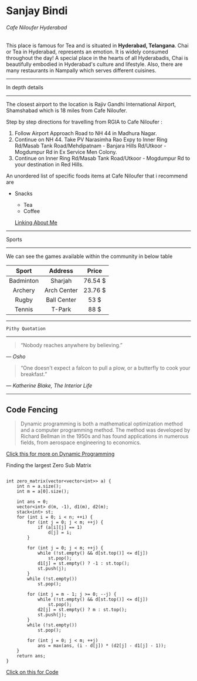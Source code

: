 # Sanjay Bindi

###### Cafe Niloufer Hyderabad

This place is famous for Tea and is situated in **Hyderabad, Telangana**. Chai or Tea in Hyderabad, represents an emotion. It is widely consumed throughout the day! A special place in the hearts of all Hyderabadis, Chai is beautifully embodied in Hyderabad's culture and lifestyle. Also, there are many restaurants in Nampally which serves different cuisines.

---

 In depth details

---

The closest airport to the location is Rajiv Gandhi International Airport, Shamshabad which is 18 miles from Cafe Niloufer.

Step by step directions for travelling from RGIA to Cafe Niloufer :

1. Follow Airport Approach Road to NH 44 in Madhura Nagar.
2. Continue on NH 44. Take PV Narasimha Rao Expy to Inner Ring Rd/Masab Tank Road/Mehdipatnam - Banjara Hills Rd/Utkoor - Mogdumpur Rd in Ex Service Men Colony.
3. Continue on Inner Ring Rd/Masab Tank Road/Utkoor - Mogdumpur Rd to your destination in Red Hills.

An unordered list of specific foods items at Cafe Niloufer that i recommend are

* Snacks

  * Tea
  * Coffee

  [Linking About Me](https://github.com/bindisanjay/assignment2-bindi/blob/main/AboutMe.md)

---

Sports

---

We can see the games available within the community in below table

|   Sport   |   Address   |  Price  |
| :-------: | :---------: | :-----: |
| Badminton |   Sharjah   | 76.54 $ |
|  Archery  | Arch Center | 23.76 $ |
|   Rugby   | Ball Center |  53 $  |
|  Tennis  |   T-Park   |  88 $  |

---

    Pithy Quotation

---

> “Nobody reaches anywhere by believing.”

― *Osho*

> “One doesn't expect a falcon to pull a plow, or a butterfly to cook your breakfast.”

― *Katherine Blake, The Interior Life*

---
Code Fencing
---

> Dynamic programming is both a mathematical optimization method and a computer programming method. The method was developed by Richard Bellman in the 1950s and has found applications in numerous fields, from aerospace engineering to economics.

[Click this for more on Dynamic Programming](https://en.wikipedia.org/wiki/Dynamic_programming)

Finding the largest Zero Sub Matrix
~~~

int zero_matrix(vector<vector<int>> a) {
    int n = a.size();
    int m = a[0].size();

    int ans = 0;
    vector<int> d(m, -1), d1(m), d2(m);
    stack<int> st;
    for (int i = 0; i < n; ++i) {
        for (int j = 0; j < m; ++j) {
            if (a[i][j] == 1)
                d[j] = i;
        }

        for (int j = 0; j < m; ++j) {
            while (!st.empty() && d[st.top()] <= d[j])
                st.pop();
            d1[j] = st.empty() ? -1 : st.top();
            st.push(j);
        }
        while (!st.empty())
            st.pop();

        for (int j = m - 1; j >= 0; --j) {
            while (!st.empty() && d[st.top()] <= d[j])
                st.pop();
            d2[j] = st.empty() ? m : st.top();
            st.push(j);
        }
        while (!st.empty())
            st.pop();

        for (int j = 0; j < m; ++j)
            ans = max(ans, (i - d[j]) * (d2[j] - d1[j] - 1));
    }
    return ans;
}
~~~

[Click on this for Code](https://cp-algorithms.com/dynamic_programming/zero_matrix.html)







